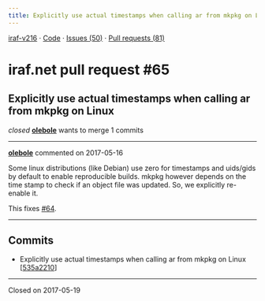 ```yaml
---
title: Explicitly use actual timestamps when calling ar from mkpkg on Linux #65
---
```


[iraf-v216](/iraf-v216) · [Code](https://github.com/iraf-community/iraf/tree/iraf-v216) · [Issues (50)](/iraf-v216/issues) · [Pull requests (81)](/iraf-v216/issues/pulls)

# iraf.net pull request #65
## Explicitly use actual timestamps when calling ar from mkpkg on Linux
*closed* **[olebole](https://github.com/olebole)** wants to merge 1 commits

- - - -

**[olebole](https://github.com/olebole)** commented on 2017-05-16

Some linux distributions (like Debian) use zero for timestamps and uids/gids by default to enable reproducible builds. mkpkg however depends on the time stamp to check if an object file was updated. So, we explicitly re-enable it.  
  
This fixes [#64](https://iraf-community.github.io/iraf-v216/issues/64).
- - - -

## Commits

* Explicitly use actual timestamps when calling ar from mkpkg on Linux [[535a2210](https://github.com/iraf-community/iraf/commit/535a2210d4963456bbf5d9653d8ad0f0d64d6c3b)]

- - - -

Closed on 2017-05-19
